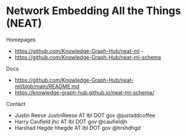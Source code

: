 # Network Embedding All the Things (NEAT)

Homepages
* https://github.com/Knowledge-Graph-Hub/neat-ml - 
* https://github.com/Knowledge-Graph-Hub/neat-ml-schema

Docs
* https://github.com/Knowledge-Graph-Hub/neat-ml/blob/main/README.md
* https://knowledge-graph-hub.github.io/neat-ml-schema/

Contact
* Justin Reese JustinReese AT lbl DOT gov @justaddcoffee
* Harry Caufield jhc AT lbl DOT gov @caufieldjh
* Harshad Hegde hhegde AT lbl DOT gov @hrshdhgd